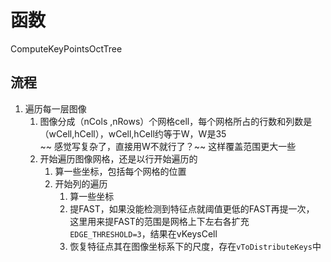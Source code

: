 # 函数

ComputeKeyPointsOctTree

## 流程

1. 遍历每一层图像
    1. 图像分成（nCols ,nRows）个网格cell，每个网格所占的行数和列数是（wCell,hCell），wCell,hCell约等于W，W是35  
       ~~ 感觉写复杂了，直接用W不就行了？~~ 这样覆盖范围更大一些
    2. 开始遍历图像网格，还是以行开始遍历的
        1. 算一些坐标，包括每个网格的位置
        2. 开始列的遍历
            1. 算一些坐标
            2. 提FAST，如果没能检测到特征点就阈值更低的FAST再提一次，
               这里用来提FAST的范围是网格上下左右各扩充`EDGE_THRESHOLD=3`，结果在vKeysCell
            3. 恢复特征点其在图像坐标系下的尺度，存在`vToDistributeKeys`中